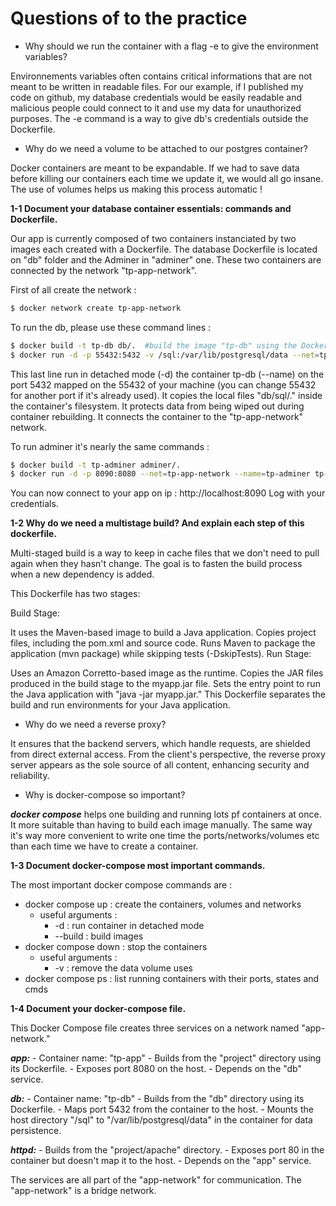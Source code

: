 # Questions of to the practice

- Why should we run the container with a flag -e to give the environment variables?

Environnements variables often contains critical informations that are not meant to be written in readable files.
For our example, if I published my code on github, my database credentials would be easily readable and malicious
people could connect to it and use my data for unauthorized purposes.
The -e command is a way to give db's credentials outside the Dockerfile.

- Why do we need a volume to be attached to our postgres container?

Docker containers are meant to be expandable. If we had to save data before killing our containers each time we update
it, we would all go insane. The use of volumes helps us making this process automatic !

**1-1 Document your database container essentials: commands and Dockerfile.**

Our app is currently composed of two containers instanciated by two images each created with a Dockerfile.
The database Dockerfile is located on "db" folder and the Adminer in "adminer" one. These two containers are
connected by the network "tp-app-network".

First of all create the network :
```bash
$ docker network create tp-app-network

```

To run the db, please use these command lines :
```bash
$ docker build -t tp-db db/.  #build the image "tp-db" using the Dockerfile located in db/.
$ docker run -d -p 55432:5432 -v /sql:/var/lib/postgresql/data --net=tp-app-network --name=tp-db tp-db 

```

This last line run in detached mode (-d) the container tp-db (--name) on the port 5432 mapped on the 55432 of your machine
(you can change 55432 for another port if it's already used). It copies the local files "db/sql/." inside the container's
filesystem. It protects data from being wiped out during container rebuilding. It connects the container to the 
"tp-app-network" network.

To run adminer it's nearly the same commands :
```bash
$ docker build -t tp-adminer adminer/.
$ docker run -d -p 8090:8080 --net=tp-app-network --name=tp-adminer tp-adminer

```


You can now connect to your app on ip : http://localhost:8090
Log with your credentials.

**1-2 Why do we need a multistage build? And explain each step of this dockerfile.**

Multi-staged build is a way to keep in cache files that we don't need to pull again when they hasn't change.
The goal is to fasten the build process when a new dependency is added.

This Dockerfile has two stages:

Build Stage:

It uses the Maven-based image to build a Java application.
Copies project files, including the pom.xml and source code.
Runs Maven to package the application (mvn package) while skipping tests (-DskipTests).
Run Stage:

Uses an Amazon Corretto-based image as the runtime.
Copies the JAR files produced in the build stage to the myapp.jar file.
Sets the entry point to run the Java application with "java -jar myapp.jar."
This Dockerfile separates the build and run environments for your Java application.

- Why do we need a reverse proxy?

It ensures that the backend servers, which handle requests, are shielded from direct 
external access. From the client's perspective, the reverse proxy server appears as 
the sole source of all content, enhancing security and reliability.

- Why is docker-compose so important?

***docker compose*** helps one building and running lots pf containers at once. It more
suitable than having to build each image manually. The same way it's way more convenient 
to write one time the ports/networks/volumes etc than each time we have to create a 
container.

**1-3 Document docker-compose most important commands.**

The most important docker compose commands are :
   - docker compose up : create the containers, volumes and networks
     - useful arguments :
       - -d : run container in detached mode
       - --build : build images
   - docker compose down : stop the containers
     - useful arguments :
       - -v : remove the data volume uses
   - docker compose ps : list running containers with their ports, states and cmds

**1-4 Document your docker-compose file.**

This Docker Compose file creates three services on a network named "app-network."

***app:***
    - Container name: "tp-app"
    - Builds from the "project" directory using its Dockerfile.
    - Exposes port 8080 on the host.
    - Depends on the "db" service.

***db:***
    - Container name: "tp-db"
    - Builds from the "db" directory using its Dockerfile.
    - Maps port 5432 from the container to the host.
    - Mounts the host directory "/sql" to "/var/lib/postgresql/data" in the container for data persistence.

***httpd:***
    - Builds from the "project/apache" directory.
    - Exposes port 80 in the container but doesn't map it to the host.
    - Depends on the "app" service.

The services are all part of the "app-network" for communication. The "app-network" is a bridge network.

